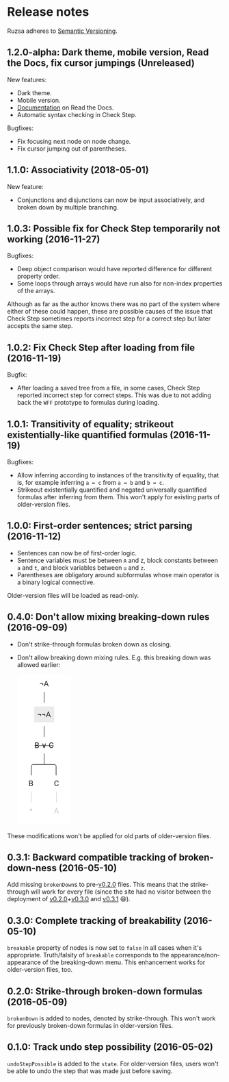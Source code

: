 # Release notes

Ruzsa adheres to [Semantic Versioning](http://semver.org/spec/v2.0.0.html).

## 1.2.0-alpha: Dark theme, mobile version, Read the Docs, fix cursor jumpings (Unreleased)

New features:

* Dark theme.
* Mobile version.
* [Documentation](https://ruzsa.readthedocs.io) on Read the Docs.
* Automatic syntax checking in Check Step. 

Bugfixes:

* Fix focusing next node on node change.
* Fix cursor jumping out of parentheses.

## 1.1.0: Associativity (2018-05-01)

New feature:

* Conjunctions and disjunctions can now be input associatively, and broken down by multiple branching.

## 1.0.3: Possible fix for Check Step temporarily not working (2016-11-27)

Bugfixes:

* Deep object comparison would have reported difference for different property order.
* Some loops through arrays would have run also for non-index properties of the arrays.

Although as far as the author knows there was no part of the system where either of these could happen, these are 
possible causes of the issue that Check Step sometimes reports incorrect step for a correct step but later accepts the 
same step.

## 1.0.2: Fix Check Step after loading from file (2016-11-19)

Bugfix:

* After loading a saved tree from a file, in some cases, Check Step reported incorrect step for correct steps. This was 
  due to not adding back the `WFF` prototype to formulas during loading.

## 1.0.1: Transitivity of equality; strikeout existentially-like quantified formulas (2016-11-19)

Bugfixes:

* Allow inferring according to instances of the transitivity of equality, that is, for example inferring `a = c` from 
  `a = b` and `b = c`.
* Strikeout existentially quantified and negated universally quantified formulas after inferring from them. This won't 
  apply for existing parts of older-version files.
  
## 1.0.0: First-order sentences; strict parsing (2016-11-12)

* Sentences can now be of first-order logic.
* Sentence variables must be between `A` and `Z`, block constants between `a` and `t`, and block variables between `u` 
  and `z`.
* Parentheses are obligatory around subformulas whose main operator is a binary logical connective.

Older-version files will be loaded as read-only.

## 0.4.0: Don't allow mixing breaking-down rules (2016-09-09)

* Don't strike-through formulas broken down as closing.
* Don't allow breaking down mixing rules. E.g. this breaking down was allowed earlier:
  
  ![Mixed breaking down](img/mixed_breaking_down.png)

These modifications won't be applied for old parts of older-version files.

## 0.3.1: Backward compatible tracking of broken-down-ness (2016-05-10)

Add missing `brokenDown`s to pre-[v0.2.0](#strike-through-broken-down-formulas-2016-05-09) files. This means that the 
strike-through will work for every file (since the site had no visitor between the deployment of 
[v0.2.0](#strike-through-broken-down-formulas-2016-05-09)+[v0.3.0](#complete-tracking-of-breakability-2016-05-10) and 
[v0.3.1](#backward-compatible-tracking-of-broken-down-ness-2016-05-10) 😄).

## 0.3.0: Complete tracking of breakability (2016-05-10)

`breakable` property of nodes is now set to `false` in all cases when it's appropriate. Truth/falsity of `breakable` 
corresponds to the appearance/non-appearance of the breaking-down menu. This enhancement works for older-version files, 
too.

## 0.2.0: Strike-through broken-down formulas (2016-05-09)

`brokenDown` is added to nodes, denoted by strike-through. This won't work for previously broken-down formulas in 
older-version files.

## 0.1.0: Track undo step possibility (2016-05-02)

`undoStepPossible` is added to the `state`. For older-version files, users won't be able to undo the step that was made 
just before saving.

